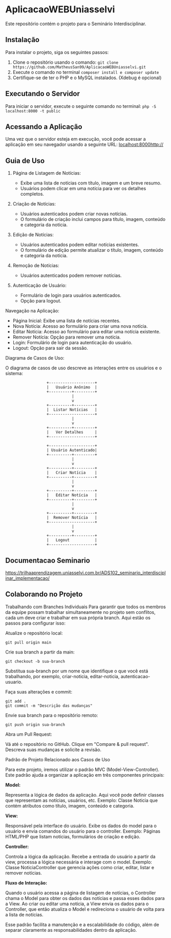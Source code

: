 # AplicacaoWEBUniasselvi

Este repositório contém o projeto para o Seminário Interdisciplinar.

## Instalação

Para instalar o projeto, siga os seguintes passos:

1. Clone o repositório usando o comando: `git clone https://github.com/MatheusSan99/AplicacaoWEBUniasselvi.git`
2. Execute o comando no terminal `composer install e composer update`
3. Certifique-se de ter o PHP e o MySQL instalados. (Xdebug é opcional)

## Executando o Servidor

Para iniciar o servidor, execute o seguinte comando no terminal: `php -S localhost:8000 -t public`

## Acessando a Aplicação

Uma vez que o servidor esteja em execução, você pode acessar a aplicação em seu navegador usando a seguinte URL: [localhost:8000http://](http://localhost:8000)

## Guia de Uso

1. Página de Listagem de Notícias:

    - Exibe uma lista de notícias com título, imagem e um breve resumo.
    - Usuários podem clicar em uma notícia para ver os detalhes completos.

2. Criação de Notícias:

    - Usuários autenticados podem criar novas notícias.
    - O formulário de criação inclui campos para título, imagem, conteúdo e categoria da notícia.

3. Edição de Notícias:

    - Usuários autenticados podem editar notícias existentes.
    - O formulário de edição permite atualizar o título, imagem, conteúdo e categoria da notícia.

4. Remoção de Notícias:

    - Usuários autenticados podem remover notícias.

5. Autenticação de Usuário:

    - Formulário de login para usuários autenticados.
    - Opção para logout.

Navegação na Aplicação:

- Página Inicial: Exibe uma lista de notícias recentes.
- Nova Notícia: Acesso ao formulário para criar uma nova notícia.
- Editar Notícia: Acesso ao formulário para editar uma notícia existente.
- Remover Notícia: Opção para remover uma notícia.
- Login: Formulário de login para autenticação do usuário.
- Logout: Opção para sair da sessão.

Diagrama de Casos de Uso:

O diagrama de casos de uso descreve as interações entre os usuários e o sistema:

```plaintext
                  +--------------------+
                  |   Usuário Anônimo  |
                  +----------+---------+
                             |
                             v
                  +----------+---------+
                  |  Listar Notícias   |
                  +--------------------+
                             |
                             v
                  +----------+---------+
                  |   Ver Detalhes     |
                  +--------------------+

                  +--------------------+
                  | Usuário Autenticado|
                  +----------+---------+
                             |
                             v
                  +----------+---------+
                  |   Criar Notícia    |
                  +----------+---------+
                             |
                             v
                  +----------+---------+
                  |   Editar Notícia   |
                  +----------+---------+
                             |
                             v
                  +----------+---------+
                  |  Remover Notícia   |
                  +--------------------+
                             |
                             v
                  +----------+---------+
                  |   Logout           |
                  +--------------------+
```

## Documentacao Seminario

https://trilhaaprendizagem.uniasselvi.com.br/ADS102_seminario_interdisciplinar_implementacao/

## Colaborando no Projeto

Trabalhando com Branches Individuais
Para garantir que todos os membros da equipe possam trabalhar simultaneamente no projeto sem conflitos, cada um deve criar e trabalhar em sua própria branch. Aqui estão os passos para configurar isso:

Atualize o repositório local:

```
git pull origin main
```

Crie sua branch a partir da main:

```
git checkout -b sua-branch
```

Substitua sua-branch por um nome que identifique o que você está trabalhando, por exemplo, criar-noticia, editar-noticia, autenticacao-usuario.

Faça suas alterações e commit:

```
git add .
git commit -m "Descrição das mudanças"
```

Envie sua branch para o repositório remoto:

```
git push origin sua-branch
```

Abra um Pull Request:

Vá até o repositório no GitHub.
Clique em "Compare & pull request".
Descreva suas mudanças e solicite a revisão.

Padrão de Projeto Relacionado aos Casos de Uso

Para este projeto, iremos utilizar o padrão MVC (Model-View-Controller). Este padrão ajuda a organizar a aplicação em três componentes principais:

**Model:**

Representa a lógica de dados da aplicação. Aqui você pode definir classes que representam as notícias, usuários, etc.
Exemplo: Classe Noticia que contém atributos como título, imagem, conteúdo e categoria.

**View:**

Responsável pela interface do usuário. Exibe os dados do model para o usuário e envia comandos do usuário para o controller.
Exemplo: Páginas HTML/PHP que listam notícias, formulários de criação e edição.

**Controller:**

Controla a lógica da aplicação. Recebe a entrada do usuário a partir da view, processa a lógica necessária e interage com o model.
Exemplo: Classe NoticiaController que gerencia ações como criar, editar, listar e remover notícias.

**Fluxo de Interação:**

Quando o usuário acessa a página de listagem de notícias, o Controller chama o Model para obter os dados das notícias e passa esses dados para a View.
Ao criar ou editar uma notícia, a View envia os dados para o Controller, que então atualiza o Model e redireciona o usuário de volta para a lista de notícias.

Esse padrão facilita a manutenção e a escalabilidade do código, além de separar claramente as responsabilidades dentro da aplicação.

